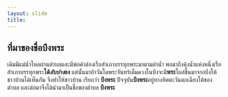 ```yaml
---
layout: slide
title:   
---
```

## ที่มาของชื่อบึงพระ
เดิมมีแม่น้ำไหลผ่านตำบลและมีพ่อค้าล่องเรือสำเภาบรรทุกพระมาตามลำน้ำ 
พอมาถึงคุ้งน้ำแห่งหนึ่งเรือสำเภาบรรทุกพระ**ได้*อับปาง*ลง** 
แต่นั้นมาถ้าวันใดพระจันทร์เต็มดวงในบึงจะมี**พระ**โผล่ขึ้นมาจากบึงให้ชาวบ้านได้เห็นกัน จึงทำให้ชาวบ้าน เรียกว่า **บึงพระ**
ปัจจุบัน**บึงพระ**อยู่ทางทิศตะวันตกเฉียงใต้ของตำบล และต่อมาจึงได้นำมาเป็นชื่อของตำบล **บึงพระ**
